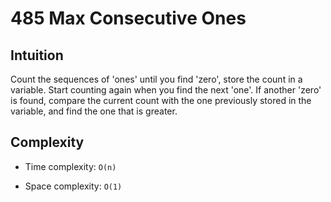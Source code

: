 # 485 Max Consecutive Ones

## Intuition
Count the sequences of 'ones' until you find 'zero', store the count in a variable. Start counting again when you find the next 'one'. If another 'zero' is found, compare the current count with the one previously stored in the variable, and find the one that is greater.

## Complexity
- Time complexity: `O(n)`

- Space complexity: `O(1)`

